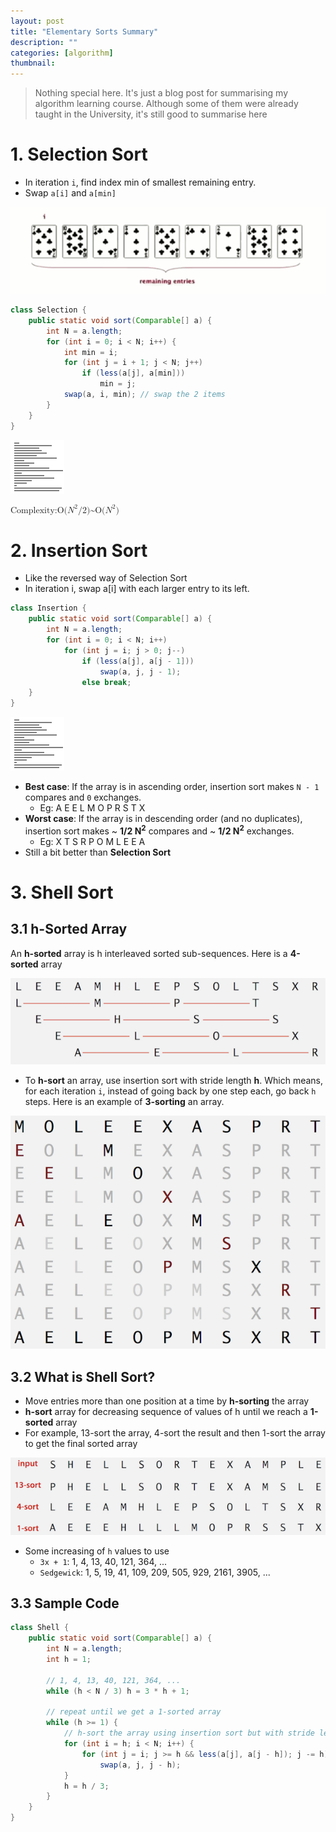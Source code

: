 ```yaml
---
layout: post
title: "Elementary Sorts Summary"
description: ""
categories: [algorithm]
thumbnail:
---
```


> Nothing special here. It's just a blog post for summarising my algorithm learning course. Although
> some of them were already taught in the University, it's still good to summarise here

# 1. Selection Sort

* In iteration `i`, find index min of smallest remaining entry.
* Swap `a[i]` and `a[min]`

![Selection Sort Gif](/files/2018-05-19-elementary-sorts-summary/selection-sort.gif)

```java
class Selection {
    public static void sort(Comparable[] a) {
        int N = a.length;
        for (int i = 0; i < N; i++) {
            int min = i;
            for (int j = i + 1; j < N; j++)
                if (less(a[j], a[min]))
                    min = j;
            swap(a, i, min); // swap the 2 items
        }
    }
}
```

<!-- more -->

![Animation](/files/2018-05-19-elementary-sorts-summary/selection-sort_c041bf.gif)

<math xmlns="http://www.w3.org/1998/Math/MathML">
  <ms>Complexity:</ms>
  <mspace />
  <mi>O(</mi>
  <msup>
    <mi>N</mi>
    <mn>2</mn>
  </msup>
  <mi>/2)</mi>
  <mi>~</mi>
  <mi>O(</mi>
  <msup>
    <mi>N</mi>
    <mn>2</mn>
  </msup>
  <mi>)</mi>
</math>

# 2. Insertion Sort

* Like the reversed way of Selection Sort
* In iteration i, swap a[i] with each larger entry to its left.

```java
class Insertion {
    public static void sort(Comparable[] a) {
        int N = a.length;
        for (int i = 0; i < N; i++)
            for (int j = i; j > 0; j--)
                if (less(a[j], a[j - 1]))
                    swap(a, j, j - 1);
                else break;
    }
}
```

![Animation](/files/2018-05-19-elementary-sorts-summary/insertion-sort_e8e408.gif)

- **Best case**: If the array is in ascending order, insertion sort makes `N - 1` compares and `0`
exchanges.
  - Eg: A E E L M O P R S T X
- **Worst case**: If the array is in descending order (and no duplicates), insertion
  sort makes ~ **1/2 N<sup>2</sup>** compares and ~ **1/2 N<sup>2</sup>** exchanges.
  - Eg: X T S R P O M L E E A
- Still a bit better than **Selection Sort**

# 3. Shell Sort

## 3.1 h-Sorted Array

An **h-sorted** array is h interleaved sorted sub-sequences. Here is a **4-sorted** array

![4-sorted array](/files/2018-05-19-elementary-sorts-summary/h-sort.png)

- To **h-sort** an array, use insertion sort with stride length **h**. Which means, for each
  iteration `i`, instead of going back by one step each, go back `h` steps. Here is an example of
  **3-sorting** an array.

![Shell Sort](/files/2018-05-19-elementary-sorts-summary/h-sort3.png)

## 3.2 What is Shell Sort?

- Move entries more than one position at a time by **h-sorting** the array
- **h-sort** array for decreasing sequence of values of h until we reach a **1-sorted** array
- For example, 13-sort the array, 4-sort the result and then 1-sort the array to get the final
  sorted array

![Shell Sort](/files/2018-05-19-elementary-sorts-summary/h-sort2.png)

- Some increasing of `h` values to use
  - `3x + 1`: 1, 4, 13, 40, 121, 364, ...
  - `Sedgewick`: 1, 5, 19, 41, 109, 209, 505, 929, 2161, 3905, ...

## 3.3 Sample Code

```java
class Shell {
    public static void sort(Comparable[] a) {
        int N = a.length;
        int h = 1;

        // 1, 4, 13, 40, 121, 364, ...
        while (h < N / 3) h = 3 * h + 1;

        // repeat until we get a 1-sorted array
        while (h >= 1) {
            // h-sort the array using insertion sort but with stride length h
            for (int i = h; i < N; i++) {
                for (int j = i; j >= h && less(a[j], a[j - h]); j -= h)
                    swap(a, j, j - h);
            }
            h = h / 3;
        }
    }
}
```

